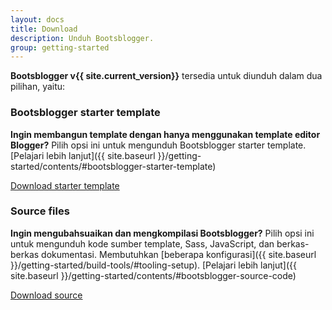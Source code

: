```yaml
---
layout: docs
title: Download
description: Unduh Bootsblogger.
group: getting-started
---
```


**Bootsblogger v{{ site.current_version}}** tersedia untuk diunduh dalam dua pilihan, yaitu:

### Bootsblogger starter template

**Ingin membangun template dengan hanya menggunakan template editor Blogger?** Pilih opsi ini untuk mengunduh Bootsblogger starter template. [Pelajari lebih lanjut]({{ site.baseurl }}/getting-started/contents/#bootsblogger-starter-template)

<a href="{{ site.download.dist }}" class="btn btn-bs btn-outline">Download starter template</a>

### Source files

**Ingin mengubahsuaikan dan mengkompilasi Bootsblogger?** Pilih opsi ini untuk mengunduh kode sumber template, Sass, JavaScript, dan berkas-berkas dokumentasi. Membutuhkan [beberapa konfigurasi]({{ site.baseurl }}/getting-started/build-tools/#tooling-setup). [Pelajari lebih lanjut]({{ site.baseurl }}/getting-started/contents/#bootsblogger-source-code)

<a href="{{ site.download.source }}" class="btn btn-bs btn-outline">Download source</a>
